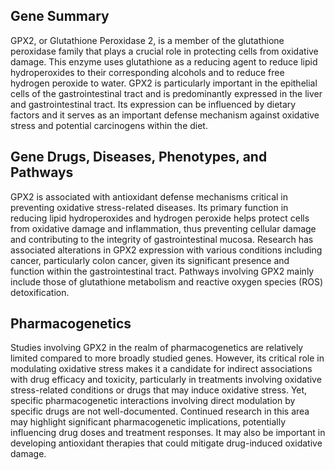 ## Gene Summary
GPX2, or Glutathione Peroxidase 2, is a member of the glutathione peroxidase family that plays a crucial role in protecting cells from oxidative damage. This enzyme uses glutathione as a reducing agent to reduce lipid hydroperoxides to their corresponding alcohols and to reduce free hydrogen peroxide to water. GPX2 is particularly important in the epithelial cells of the gastrointestinal tract and is predominantly expressed in the liver and gastrointestinal tract. Its expression can be influenced by dietary factors and it serves as an important defense mechanism against oxidative stress and potential carcinogens within the diet.

## Gene Drugs, Diseases, Phenotypes, and Pathways
GPX2 is associated with antioxidant defense mechanisms critical in preventing oxidative stress-related diseases. Its primary function in reducing lipid hydroperoxides and hydrogen peroxide helps protect cells from oxidative damage and inflammation, thus preventing cellular damage and contributing to the integrity of gastrointestinal mucosa. Research has associated alterations in GPX2 expression with various conditions including cancer, particularly colon cancer, given its significant presence and function within the gastrointestinal tract. Pathways involving GPX2 mainly include those of glutathione metabolism and reactive oxygen species (ROS) detoxification.

## Pharmacogenetics
Studies involving GPX2 in the realm of pharmacogenetics are relatively limited compared to more broadly studied genes. However, its critical role in modulating oxidative stress makes it a candidate for indirect associations with drug efficacy and toxicity, particularly in treatments involving oxidative stress-related conditions or drugs that may induce oxidative stress. Yet, specific pharmacogenetic interactions involving direct modulation by specific drugs are not well-documented. Continued research in this area may highlight significant pharmacogenetic implications, potentially influencing drug doses and treatment responses. It may also be important in developing antioxidant therapies that could mitigate drug-induced oxidative damage.